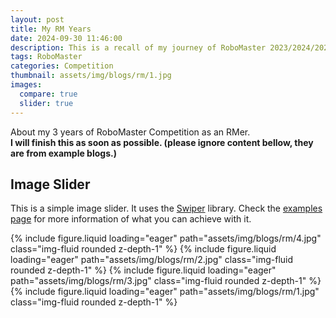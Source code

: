 ```yaml
---
layout: post
title: My RM Years
date: 2024-09-30 11:46:00
description: This is a recall of my journey of RoboMaster 2023/2024/2025 (3 seasons).
tags: RoboMaster 
categories: Competition
thumbnail: assets/img/blogs/rm/1.jpg
images:
  compare: true
  slider: true
---
```


About my 3 years of RoboMaster Competition as an RMer.  
**I will finish this as soon as possible. (please ignore content bellow, they are from example blogs.)**  

## Image Slider

This is a simple image slider. It uses the [Swiper](https://swiperjs.com/) library. Check the [examples page](https://swiperjs.com/demos) for more information of what you can achieve with it.  

<swiper-container keyboard="true" navigation="true" pagination="true" pagination-clickable="true" pagination-dynamic-bullets="true" rewind="true">
  <swiper-slide>{% include figure.liquid loading="eager" path="assets/img/blogs/rm/4.jpg" class="img-fluid rounded z-depth-1" %}</swiper-slide>
  <swiper-slide>{% include figure.liquid loading="eager" path="assets/img/blogs/rm/2.jpg" class="img-fluid rounded z-depth-1" %}</swiper-slide>
  <swiper-slide>{% include figure.liquid loading="eager" path="assets/img/blogs/rm/3.jpg" class="img-fluid rounded z-depth-1" %}</swiper-slide>
  <swiper-slide>{% include figure.liquid loading="eager" path="assets/img/blogs/rm/1.jpg" class="img-fluid rounded z-depth-1" %}</swiper-slide>
</swiper-container>

<!-- ## Image Comparison Slider

This is a simple image comparison slider. It uses the [img-comparison-slider](https://img-comparison-slider.sneas.io/) library. Check the [examples page](https://img-comparison-slider.sneas.io/examples.html) for more information of what you can achieve with it.

<img-comparison-slider>
  {% include figure.liquid path="assets/img/prof_pic.jpg" class="img-fluid rounded z-depth-1" slot="first" %}
  {% include figure.liquid path="assets/img/prof_pic_color.png" class="img-fluid rounded z-depth-1" slot="second" %}
</img-comparison-slider> -->
